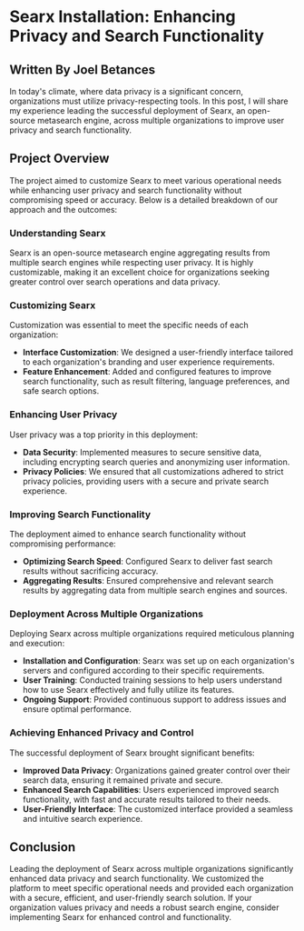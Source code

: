 # Searx Installation: Enhancing Privacy and Search Functionality

## Written By Joel Betances

In today's climate, where data privacy is a significant concern, organizations must utilize privacy-respecting tools. In this post, I will share my experience leading the successful deployment of Searx, an open-source metasearch engine, across multiple organizations to improve user privacy and search functionality.

## Project Overview

The project aimed to customize Searx to meet various operational needs while enhancing user privacy and search functionality without compromising speed or accuracy. Below is a detailed breakdown of our approach and the outcomes:

### Understanding Searx

Searx is an open-source metasearch engine aggregating results from multiple search engines while respecting user privacy. It is highly customizable, making it an excellent choice for organizations seeking greater control over search operations and data privacy.

### Customizing Searx

Customization was essential to meet the specific needs of each organization:

- **Interface Customization**: We designed a user-friendly interface tailored to each organization's branding and user experience requirements.
- **Feature Enhancement**: Added and configured features to improve search functionality, such as result filtering, language preferences, and safe search options.

### Enhancing User Privacy

User privacy was a top priority in this deployment:

- **Data Security**: Implemented measures to secure sensitive data, including encrypting search queries and anonymizing user information.
- **Privacy Policies**: We ensured that all customizations adhered to strict privacy policies, providing users with a secure and private search experience.

### Improving Search Functionality

The deployment aimed to enhance search functionality without compromising performance:

- **Optimizing Search Speed**: Configured Searx to deliver fast search results without sacrificing accuracy.
- **Aggregating Results**: Ensured comprehensive and relevant search results by aggregating data from multiple search engines and sources.

### Deployment Across Multiple Organizations

Deploying Searx across multiple organizations required meticulous planning and execution:

- **Installation and Configuration**: Searx was set up on each organization's servers and configured according to their specific requirements.
- **User Training**: Conducted training sessions to help users understand how to use Searx effectively and fully utilize its features.
- **Ongoing Support**: Provided continuous support to address issues and ensure optimal performance.

### Achieving Enhanced Privacy and Control

The successful deployment of Searx brought significant benefits:

- **Improved Data Privacy**: Organizations gained greater control over their search data, ensuring it remained private and secure.
- **Enhanced Search Capabilities**: Users experienced improved search functionality, with fast and accurate results tailored to their needs.
- **User-Friendly Interface**: The customized interface provided a seamless and intuitive search experience.

## Conclusion

Leading the deployment of Searx across multiple organizations significantly enhanced data privacy and search functionality. We customized the platform to meet specific operational needs and provided each organization with a secure, efficient, and user-friendly search solution. If your organization values privacy and needs a robust search engine, consider implementing Searx for enhanced control and functionality.
